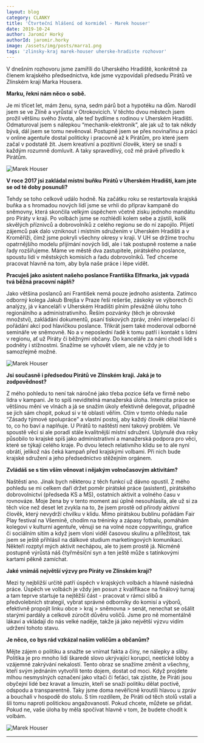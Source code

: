 ```yaml
---
layout: blog
category: CLANKY
title: 'Čtvrteční hlášení od kormidel - Marek houser'
date: 2019-10-24
author: Jaromír Horký
authorId: jaromir.horky
image: /assets/img/posts/marra1.png   
tags: 'zlinsky-kraj marek-houser uherske-hradiste rozhovor'
---
```


V dnešním rozhovoru jsme zamíříli do Uherského Hradiště, konkrétně za členem krajského předsednictva, kde jsme vyzpovídali předsedu Pirátů ve Zlínském kraji Marka Housera.

**Marku, řekni nám něco o sobě.**

Je mi třicet let, mám ženu, syna, sedm párů bot a hypotéku na dům. Narodil jsem se ve Zlíně a vyrůstal v Otrokovicích. V těchto dvou městech jsem prožil většinu svého života, ale teď bydlíme s rodinou v Uherském Hradišti. Odmaturoval jsem s nálepkou “mechanik-elektronik”, ale jak už to tak někdy bývá, dál jsem se tomu nevěnoval. Postupně jsem se přes novinařinu a práci v online agentuře dostal politicky i pracovně až k Pirátům, pro které jsem začal v podstatě žít. Jsem kreativní a pozitivní člověk, který se snaží s každým rozumně domluvit. A taky spravedlivý, což mě právě přivedlo k Pirátům.

![Marek Houser](https://zlinsky.pirati.cz/assets/img/posts/marra2.jpg)

**V roce 2017 jsi zakládal místní buňku Pirátů v Uherském Hradišti, kam jste se od té doby posunuli?**

Tehdy se toho celkově událo hodně. Na začátku roku se restartovala krajská buňka a s hromadou nových lidí jsme se vrhli do příprav kampaně do sněmovny, která skončila velkým úspěchem včetně zisku jednoho mandátu pro Piráty v kraji. Po volbách jsme se rozhlédli kolem sebe a zjistili, kolik skvělých příznivců a dobrovolníků z celého regionu se do ní zapojilo. Přijetí zájemců pak dalo vzniknout i místním sdružením v Uherském Hradišti a v Kroměříži, čímž jsme pokryli všechny okresy v kraji. V UH se držíme trochu opatrnějšího modelu přijímání nových lidí, ale i tak postupně rosteme a naše řady rozšiřujeme. Máme ve městě dva zastupitele, pirátského poslance, spoustu lidí v městských komisích a řadu dobrovolníků. Teď chceme pracovat hlavně na tom, aby byla naše práce i lépe vidět.

**Pracuješ jako asistent našeho poslance Františka Elfmarka, jak vypadá tvá běžná pracovní náplň?**

Jako většina poslanců ani František nemá pouze jednoho asistenta. Zatímco odborný kolega Jakub Brejša v Praze řeší rešerše, záskoky ve výborech či analýzy, já v kanceláři v Uherském Hradišti plním převážně úlohu toho regionálního a administrativního. Řeším pozvánky (těch je obrovské množství), zakládání dokumentů, psaní tiskových zpráv, znění interpelací či pořádání akcí pod hlavičkou poslance. Třikrát jsem také moderoval odborné semináře ve sněmovně. No a v neposlední řadě k tomu patří i kontakt s lidmi v regionu, ať už Piráty či běžnými občany. Do kanceláře za námi chodí lidé s podněty i stížnostmi. Snažíme se vyhovět všem, ale ne vždy je to samozřejmě možné.

![Marek Houser](https://zlinsky.pirati.cz/assets/img/posts/marra3.jpg)

**Jsi současně i předsedou Pirátů ve Zlínském kraji. Jaká je to zodpovědnost?**

Z mého pohledu to není tak náročné jako třeba pozice šéfa ve firmě nebo lídra v kampani. Je to spíš neviditelná manažerská úloha. Intenzita práce se většinou mění ve vlnách a já se snažím úkoly efektivně delegovat, případně se jich sám chopit, pokud si v té oblasti věřím. Ctím v tomto ohledu naše “Zásady týmové spolupráce” a vlastní postoj, aby každý člověk dělal hlavně to, co ho baví a naplňuje. U Pirátů to naštěstí není takový problém. Ve spoustě věcí si ale poradí stále kvalitnější místní sdružení. Uplynulé dva roky působilo to krajské spíš jako administrativní a manažerská podpora pro věci, které se týkají celého kraje. Po dvou letech relativního klidu se to ale nyní obrátí, jelikož nás čeká kampaň před krajskými volbami. Při nich bude krajské sdružení a jeho předsednictvo stěžejním orgánem.

**Zvládáš se s tím vším věnovat i nějakým volnočasovým aktivitám?**

Naštěstí ano. Jinak bych některou z těch funkcí už dávno opustil. Z mého pohledu se mi celkem daří držet poměr pirátské práce (asistent), pirátského dobrovolnictví (předseda KS a MS), ostatních aktivit a volného času v rovnováze. Moje žena by v tento moment asi úplně nesouhlasila, ale už si za těch více než deset let zvykla na to, že jsem prostě od přírody aktivní člověk, který nevydrží chvilku v klidu. Mimo pirátskou bublinu pořádám Fair Play festival na Všemině, chodím na tréninky a zápasy fotbalu, pomáhám kolegovi v kulturní agentuře, věnuji se na volné noze copywritingu, grafice či sociálním sítím a když jsem vloni viděl časovou skulinu a příležitost, tak jsem se ještě přihlásil na dálkové studium marketingových komunikací. Někteří rozptyl mých aktivit nechápou, ale to jsem prostě já. Nicméně postupně výrůstá náš čtyřměsíční syn a ten ještě může s tatínkovými kartami pěkně zamíchat.

**Jaké vnímáš největší výzvy pro Piráty ve Zlínském kraji?**

Mezi ty nejbližší určitě patří úspěch v krajských volbách a hlavně následná práce. Úspěch ve volbách je vždy jen posun z kvalifikace na finálový turnaj a tam teprve startuje ta nejtěžší část - pracovat v rámci slibů a předvolebních strategií, vybrat správné odborníky do komisí a výborů, efektivně propojit linku obce > kraj > sněmovna > senát, nenechat se ošálit starými pardály a celkově zúročit důvěru voličů. Jsme pro ně momentálně lákaví a vkládají do nás velké naděje, takže já jako největší výzvu vidím udržení tohoto stavu.

**Je něco, co bys rád vzkázal našim voličům a občanům?**

Mějte zájem o politiku a snažte se vnímat fakta a činy, ne nálepky a sliby. Politika je pro mnoho lidí škaredé slovo ukrývající korupci, neetické lobby a vzájemné zakrývání nekalostí. Tento obraz se snažíme změnit a všechny, kteří svým jednáním vytvořili tento dojem, dostat od moci. Když projdete mlhou nesmyslných označení jako vítači či feťáci, tak zjistíte, že Piráti jsou obyčejní lidé bez kravat a limuzín, kteří se snaží politiku dělat poctivě, odspodu a transparentně. Taky jsme doma nevěřícně kroutili hlavou u zpráv a bouchali v hospodě do stolu. S tím rozdílem, že Piráti od těch stolů vstali a šli tomu naproti politickou angažovaností. Pokud chcete, můžete se přidat. Pokud ne, vaše úloha by měla spočívat hlavně v tom, že budete chodit k volbám.

![Marek Houser](https://zlinsky.pirati.cz/assets/img/posts/marra4.jpg)

---
